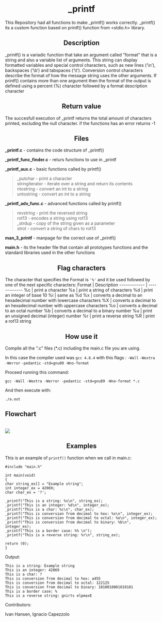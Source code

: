 <h1 align="center">_printf</h1>

This Repository had all functions to make _printf() works correctly. _printf() its a custom function based on printf() function from <stdio.h> library.

<h2 align="center">Description</h2>

_printf() is a variadic function that take an argument called "format" that is a string and also a variable list of arguments.
This string can display formatted variables and special control characters, such as new lines (‘\n’), backspaces (‘\b’) and tabspaces (‘\t’).
Conversion control characters describe the format of how the message string uses the other arguments. If printf() contains more than one argument then the format of the output is defined using a percent (%) character followed by a format description character

<h2 align="center">Return value</h2>

The succesfull execution of _printf returns the total amount of characters printed, excluding the null character.
if the functions has an error returns -1

<h2 align="center">Files</h2>

**_printf.c** - contains the code structure of _printf()

**_printf_func_finder.c** - returs functions to use in _printf

**_printf_aux.c** - basic functions called by printf()
>_putchar - print a character<br>
>stringiterator - iterate over a string and return its contents<br>
>ntostring - convert an int to a string<br>
>untostring - convert an int to a string<br>

**_printf_adv_func.c** - advanced functions called by printf()
>revstring - print the reversed string<br>
>rot13 - encodes a string using rot13<br>
>_strdup - copy of the string given as a parameter<br>
>strot - convert a string of chars to rot13<br>

**man_3_printf** - manpage for the correct use of _printf()

**main.h** - its the header file that contain all prototypes functions and the standard libraries used in the other functions

<h2 align="center">Flag characters</h2>
  
The character that specifies the Format is `'%'` and it be used followed by one of the next specific characters:
Format | Description
------------- | -------------
%c | print a character
%s | print a string of characters
%d | print an integer of base 10
%i | same as %d
%x | converts a decimal to an hexadecimal number with lowercase characters
%X | converts a decimal to an hexadecimal number with uppercase characters
%o | converts a decimal to an octal number
%b | converts a decimal to a binary number
%u | print an unsigned decimal (integer) number
%r | print a reverse string
%R | print a rot13 string

<h2 align="center"> How use it </h2>

Compile all the ".c" files (*.c) including the main.c file you are using.

In this case the compiler used was `gcc 4.8.4` with this flags : `-Wall` `-Wextra` `-Werror` `-pedantic` `-std=gnu89` `-Wno-format`

Proceed running this command:

`gcc -Wall -Wextra -Werror -pedantic -std=gnu89 -Wno-format *.c`

And then execute with:

`./a.out`

<h2> Flowchart </h2>
<br>
<img src="https://github.com/Nanxuss/holbertonschool-printf/blob/main/main_function_flux.png?raw=true">

<h2 align="center"> Examples </h2>

This is an example of `printf()` function when we call in main.c:


    #include "main.h"

    int main(void)
    {
    char string_ex[] = "Example string";
    int integer_ex = 42069;
    char char_ex = '?';
    
    _printf("This is a string: %s\n", string_ex);
    _printf("This is an integer: %d\n", integer_ex);
    _printf("This is a char: %c\n", char_ex);
    _printf("This is conversion from decimal to hex: %x\n", integer_ex);
    _printf("This is conversion from decimal to octal: %o\n", integer_ex);
    _printf("This is conversion from decimal to binary: %b\n", integer_ex);
    _printf("This is a border case: %% \n");
    _printf("This is a reverse string: %r\n", string_ex);

    return (0);
    }

Output:

    This is a string: Example string
    This is an integer: 42069
    This is a char: ?
    This is conversion from decimal to hex: a455
    This is conversion from decimal to octal: 122125
    This is conversion from decimal to binary: 1010010001010101
    This is a border case: %
    This is a reverse string: gnirts elpmaxE
    
Contributors:

Ivan Hansen, Ignacio Capezzolo
